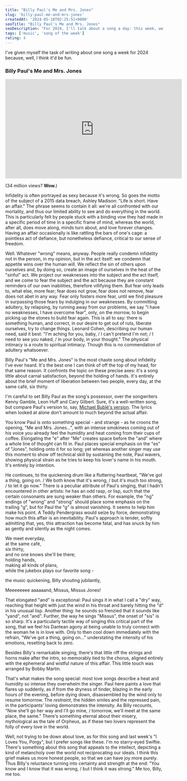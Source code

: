 ```yaml
---
title: "Billy Paul's Me and Mrs. Jones"
slug: 'billy-paul-me-and-mrs-jones'
createdAt: '2024-05-18T02:25:51+0000'
seoTitle: "Billy Paul's Me and Mrs. Jones"
seoDescription: "For 2024, I'll talk about a song a day: this week, we'll talk about Billy Paul's Me and Mrs. Jones, written by Gamble, Huff and Gilbert."
tags: ['music', 'song of the week']
rating: 4
---
```


I've given myself the task of writing about one song a week for 2024 because, well, I think it'd be fun.

### Billy Paul's Me and Mrs. Jones

<iframe width="560" height="315" src="https://www.youtube.com/embed/NYOQDnWFXYI?si=MTlt3ZwoV1ppjFjz" title="YouTube video player" frameborder="0" allow="accelerometer; autoplay; clipboard-write; encrypted-media; gyroscope; picture-in-picture; web-share" referrerpolicy="strict-origin-when-cross-origin" allowfullscreen></iframe>

(34 million views? **Wow.**)

Infidelity is often portrayed as sexy because it's wrong. So goes the motto of the subject of a 2015 data breach, Ashley Madison: "Life is short. Have an affair." The phrase seems to contain it all: we're all confronted with our mortality, and thus our limited ability to see and do everything in the world. This is particularly felt by people stuck with a binding vow they had made in a specific period of time in a specific frame of mind, whereas the world, after all, does move along, minds turn about, and love forever changes. Having an affair occasionally is like rattling the bars of one's cage: a pointless act of defiance, but nonetheless defiance, critical to our sense of freedom.

Well. Whatever "wrong" means, anyway. People really condemn infidelity not in the person, in my opinion, but in the act itself: we condemn that appetite wins over the human will. We reflect the sin of others upon ourselves and, by doing so, create an image of ourselves in the heat of the "sinful" act. We project our weaknesses into the subject and the act itself, and we come to fear the subject and the act because they are constant reminders of our own inabilities, therefore villifying them. But fear only leads to, what else, more fear; fear does not grow, fear does not remove, fear does not abet in any way. Fear only fosters more fear, until we find pleasure in surpassing those fears by indulging in our weaknesses. By committing adultery, by relapsing, by running away from our problems, we say "I have no weaknesses, I have overcome fear", only, on the morrow, to begin picking up the stones to build fear again. This is all to say: there is something human, and correct, in our desire to get out of ruts, liberate ourselves, try to change things. Leonard Cohen, describing our human need, said it best: "I'm aching for you, baby, / I can't pretend I'm not; / I need to see you naked, / in your body, in your thought." The physical intimacy is a route to spiritual intimacy. Though this is no commendation of adultery whatsoever.

Billy Paul's "Me and Mrs. Jones" is the most chaste song about infidelity I've ever heard. It's the best one I can think of off the top of my head, for that same reason. It confronts the topic on these precise axes: it's a song little about carnal satisfaction, beyond the holding of hands. It's entirely about the brief moment of liberation between two people, every day, at the same café, six thirty.

I'm careful to set Billy Paul as the song's possessor, over the songwriters Kenny Gamble, Leon Huff and Cary Gilbert. Sure, it's a well-written song, but compare Paul's version to, say, [Michael Bublé's version](https://www.youtube.com/watch?v=INH0N83ztg0&pp=ygUebWUgYW5kIG1ycyBqb25lcyBtaWNoYWVsIGJ1Ymxl). The lyrics when looked at alone don't amount to much beyond the actual affair.

You know Paul is onto something special - and strange - as he croons the opening, "Me and Mrs. Jones...", with an intense smokiness coming out of his voice you already feel the humidity and heat coming from their cups of coffee. Elongating the "e" after "Me" creates space before the "and" where a whole line of thought can fit in. Paul places special emphasis on the "es" of "Jones", holding onto it for so long; yet whereas another singer may use this moment to show off technical skill by sustaining the note, Paul wavers, showing physical strain as he tries to keep his lover's name in his mouth. It's entirely by intention.

He continues, to the quickening drum like a fluttering heartbeat, "We've got a thing, going on. / We both know that it's wrong, / but it's much too strong, / to let it go now." There is a peculiar attribute of Paul's singing, that I hadn't encountered in other artists: he has an odd rasp, or lisp, such that the certain consonants are sung weaker than others. For example, the "ng" endings of "wrong" and "strong" should place some emphasis on the trailing "g", but for Paul the "g" is almost vanishing. It seems to help him make his point. A Teddy Pendergrass would seize by force, demonstrating how much this affair is an inevitability. Paul's approach is tender, softly admitting that, yes, this attraction has become fatal, and has snuck by him as gently and silently as the night comes.

We meet everyday,<br/>
at the same café,<br/>
six thirty,<br/>
and no one knows she'll be there;<br/>
holding hands,<br/>
making all kinds of plans,<br/>
while the jukebox plays our favorite song -

the music quickening, Billy shouting jubilantly,

Meeeeeeee aaaaaand, Missus, Missus Jones!

That elongated "and" is exceptional: Paul sings it in what I call a "dry" way, reaching that height with just the wind in his throat and barely hitting the "d" in his unusual lisp. Another thing: he sounds so frenzied that it sounds like "yand", not "and". Further, the way he sings "Missus", the onset of "sis" is so sharp. It's a particularly tactile way of singing this critical part of the song, that we feel his Dantean agony at being unable to truly connect with the woman he is in love with. Only to then cool down immediately with the refrain, "We've got a thing, going on..." understating the intensity of his emotions, resetting back to zero.

Besides Billy's remarkable singing, there's that little riff the strings and horns make after the intro, so memorably tied to the chorus, aligned entirely with the ephemeral and wistful nature of this affair. This little touch was arranged by Bobby Martin.

That's what makes the song special: most love songs describe a heat and humidity so intense they overwhelm the singer. Paul here paints a love that flares up suddenly, as if from the dryness of tinder, blazing in the early hours of the evening, before dying down, disassembled by the wind only to resume tomorrow. The _restraint_, the hidden smiles and the repressed pain, in the participants' loving demonstrates the intensity. As Billy recounts, "Now she'll go her way and I'll go mine, / tomorrow, we'll meet at the same place, the same." There's something eternal about their misery, mythological as the tale of Orpheus, as if these two lovers represent the folly of every love in the world.

Well, not trying to be down about love, as for this song and last week's "I Loves You, Porgy", but I prefer songs like these. I'm no starry-eyed Swiftie. There's something about this song that appeals to the intellect, depicting a kind of melancholy over the world not reciprocating our ideals. I think this grief makes us more honest people, so that we can have joy more purely. Thus Billy's reluctance turning into certainty and strength at the end: "You know and I know that it was wrong, / but I think it was strong." Me too, Billy, me too.
